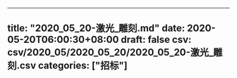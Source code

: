 
---
title: "2020_05_20-激光_雕刻.md"
date: 2020-05-20T06:00:30+08:00
draft: false
csv: csv/2020_05/2020_05_20/2020_05_20-激光_雕刻.csv
categories: ["招标"]
---
